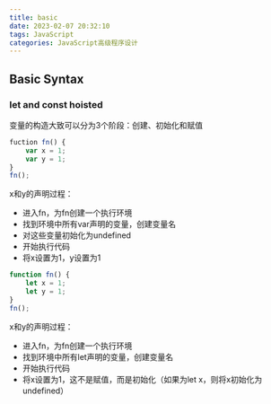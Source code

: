 ```yaml
---
title: basic
date: 2023-02-07 20:32:10
tags: JavaScript
categories: JavaScript高级程序设计
---
```


## Basic Syntax

### let and const hoisted

变量的构造大致可以分为3个阶段：创建、初始化和赋值

```javascript
fuction fn() {
    var x = 1;
    var y = 1;
}
fn();
```

x和y的声明过程：

- 进入fn，为fn创建一个执行环境
- 找到环境中所有var声明的变量，创建变量名
- 对这些变量初始化为undefined
- 开始执行代码
- 将x设置为1，y设置为1

```javascript
function fn() {
    let x = 1;
    let y = 1;
}
fn();
```

x和y的声明过程：

- 进入fn，为fn创建一个执行环境
- 找到环境中所有let声明的变量，创建变量名
- 开始执行代码
- 将x设置为1，这不是赋值，而是初始化（如果为let x，则将x初始化为undefined）